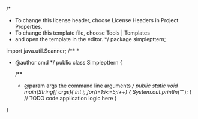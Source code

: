 /*
 * To change this license header, choose License Headers in Project Properties.
 * To change this template file, choose Tools | Templates
 * and open the template in the editor.
 */
package simplepttern;

import java.util.Scanner;
/**
 *
 * @author cmd
 */
public class Simplepttern {

    /**
     * @param args the command line arguments
     */
    public static void main(String[] args){
        int i;
        for(i=1;i<=5;i++)
        {
            System.out.println("*");
        }
        // TODO code application logic here
    }
    
}
